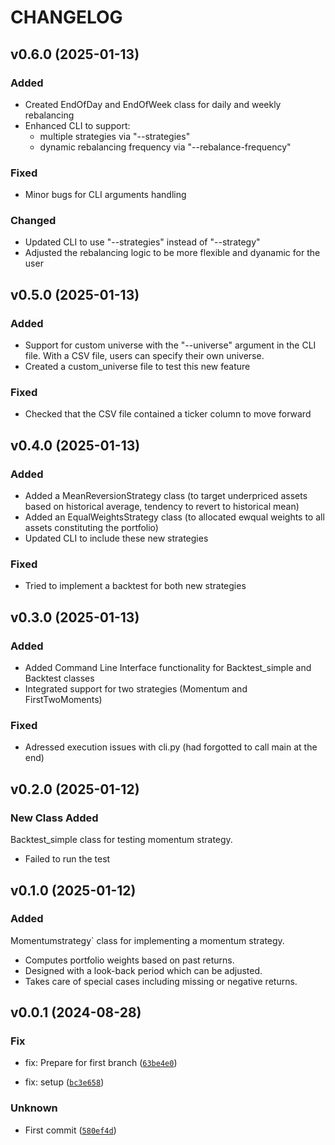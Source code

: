 # CHANGELOG

## v0.6.0 (2025-01-13)

### Added

- Created EndOfDay and EndOfWeek class for daily and weekly rebalancing
- Enhanced CLI to support:
    - multiple strategies via "--strategies"
    - dynamic rebalancing frequency via "--rebalance-frequency"

### Fixed

- Minor bugs for CLI arguments handling

### Changed 

- Updated CLI to use "--strategies" instead of "--strategy" 
- Adjusted the rebalancing logic to be more flexible and dyanamic for the user

## v0.5.0 (2025-01-13)

### Added

- Support for custom universe with the "--universe" argument in the CLI file. With a CSV file, users can specify their own universe.
- Created a custom_universe file to test this new feature 

### Fixed

- Checked that the CSV file contained a ticker column to move forward


## v0.4.0 (2025-01-13)

### Added

- Added a MeanReversionStrategy class (to target underpriced assets based on historical average, tendency to revert to historical mean)
- Added an EqualWeightsStrategy class (to allocated ewqual weights to all assets constituting the portfolio)
- Updated CLI to include these new strategies

### Fixed

- Tried to implement a backtest for both new strategies

## v0.3.0 (2025-01-13)

### Added 

- Added Command Line Interface functionality for Backtest_simple and Backtest classes
- Integrated support for two strategies (Momentum and FirstTwoMoments)

### Fixed 

- Adressed execution issues with cli.py (had forgotted to call main at the end)


## v0.2.0 (2025-01-12)

### New Class Added 

Backtest_simple class for testing momentum strategy.
- Failed to run the test


## v0.1.0 (2025-01-12)

### Added

Momentumstrategy` class for implementing a momentum strategy.
- Computes portfolio weights based on past returns.
- Designed with a look-back period which can be adjusted.
- Takes care of special cases including missing or negative returns.


## v0.0.1 (2024-08-28)

### Fix

* fix: Prepare for first branch ([`63be4e0`](https://github.com/jfimbett/pybacktestchain/commit/63be4e072a5a4816a54cfe573d4a119e96f8f872))

* fix: setup ([`bc3e658`](https://github.com/jfimbett/pybacktestchain/commit/bc3e658013653d5d9e9249fde2bfccec4799eba1))

### Unknown

* First commit ([`580ef4d`](https://github.com/jfimbett/pybacktestchain/commit/580ef4d049d1646b8122efe24d57f7567aa89bd8))
